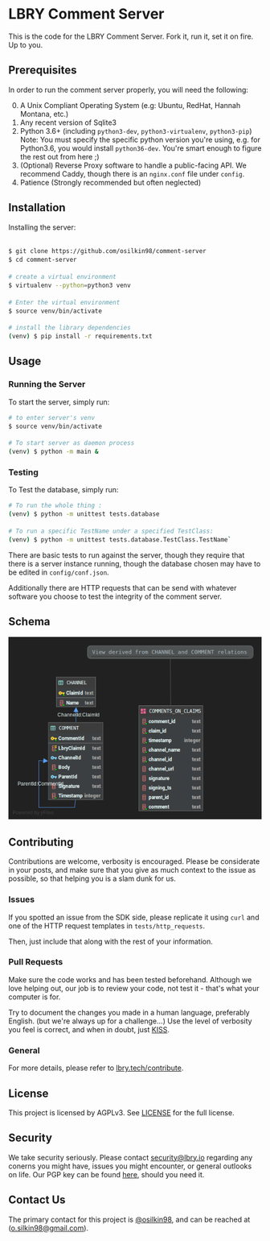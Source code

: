 # LBRY Comment Server

This is the code for the LBRY Comment Server. 
Fork it, run it, set it on fire. Up to you.


## Prerequisites 
In order to run the comment server properly, you will need the 
following: 
 
 0. A Unix Compliant Operating System (e.g: Ubuntu, RedHat, Hannah Montana, etc.) 
 1. Any recent version of Sqlite3
 2. Python 3.6+ (including `python3-dev`, `python3-virtualenv`, `python3-pip`)
    Note: You must specify the specific python version you're using,
    e.g. for Python3.6, you would install `python36-dev`. You're smart enough to figure the rest out from here ;)
 3. (Optional) Reverse Proxy software to handle a public-facing API. 
    We recommend Caddy, though there is an `nginx.conf` file under `config`.
 5. Patience (Strongly recommended but often neglected)
 
## Installation

Installing the server:
```bash

$ git clone https://github.com/osilkin98/comment-server
$ cd comment-server

# create a virtual environment
$ virtualenv --python=python3 venv

# Enter the virtual environment
$ source venv/bin/activate

# install the library dependencies
(venv) $ pip install -r requirements.txt
```

## Usage

### Running the Server
To start the server, simply run:
```bash
# to enter server's venv
$ source venv/bin/activate

# To start server as daemon process
(venv) $ python -m main &  
```

### Testing

To Test the database, simply run: 
```bash
# To run the whole thing :
(venv) $ python -m unittest tests.database

# To run a specific TestName under a specified TestClass:
(venv) $ python -m unittest tests.database.TestClass.TestName` 
``` 

There are basic tests to run against the server, though they require 
that there is a server instance running, though the database
 chosen may have to be edited in `config/conf.json`.

Additionally there are HTTP requests that can be send with whatever 
software you choose to test the integrity of the comment server.

## Schema


![schema](schema.png)


## Contributing
Contributions are welcome, verbosity is encouraged. Please be considerate
in your posts, and make sure that you give as much context to the issue 
as possible, so that helping you is a slam dunk for us.

### Issues
If you spotted an issue from the SDK side, please replicate it using 
`curl` and one of the HTTP request templates in `tests/http_requests`. 

Then, just include that along with the rest of your information.

### Pull Requests
Make sure the code works and has been tested beforehand. 
Although we love helping out, our job is to review your code,
not test it - that's what your computer is for. 


Try to document the changes you made in a human language, 
preferably English. (but we're always up for a challenge...)
Use the level of verbosity you feel is correct, and when in doubt, 
just [KISS](https://people.apache.org/~fhanik/kiss.html).

### General 

For more details, please refer to [lbry.tech/contribute](https://lbry.tech/contribute).


## License
This project is licensed by AGPLv3. 
See [LICENSE](LICENSE.nd) for the full license.

## Security 
We take security seriously. 
Please contact [security@lbry.io](security@lbry.io) regarding any conerns you might have, 
issues you might encounter, or general outlooks on life. Our PGP key can 
be found [here](https://keybase.io/lbry/key.asc), should you need it.

## Contact Us
The primary contact for this project is 
[@osilkin98](https://github.com/osilkin98), and can be reached 
at (o.silkin98@gmail.com). 


